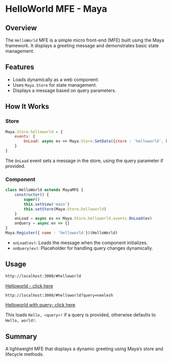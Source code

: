 # HelloWorld MFE - Maya

## Overview
The `HelloWorld` MFE is a simple micro front-end (MFE) built using the Maya framework. It displays a greeting message and demonstrates basic state management.

## Features
- Loads dynamically as a web component.
- Uses `Maya.Store` for state management.
- Displays a message based on query parameters.

## How It Works
### Store
```js
Maya.Store.helloworld = {
    events: {
        OnLoad: async ev => Maya.Store.SetData({store : 'helloworld', key : ev.key})({msg : `Hello ${ev.query || 'world'}!`})
    }
}
```
The `OnLoad` event sets a message in the store, using the query parameter if provided.

### Component
```js
class HelloWorld extends MayaMFE {
    constructor() {
        super()
        this.setView('main')
        this.setStore(Maya.Store.helloworld)
    }
    onLoad = async ev => Maya.Store.helloworld.events.OnLoad(ev)
    onQuery = async ev => {}
}
Maya.Register({ name : 'helloworld'})(HelloWorld)
```
- `onLoad(ev)`: Loads the message when the component initializes.
- `onQuery(ev)`: Placeholder for handling query changes dynamically.

## Usage

```html
http://localhost:3000/#helloworld
```
<a href="http://localhost:3000/#helloworld" target="_blank" rel="noopener noreferrer">Helloworld - click here</a>

```html
http://localhost:3000/#helloworld?query=neelesh
```
<a href="http://localhost:3000/#helloworld?query=neelesh" target="_blank" rel="noopener noreferrer">Helloworld with query- click here</a>

This loads `Hello, <query>!` if a query is provided, otherwise defaults to `Hello, world!`.

## Summary
A lightweight MFE that displays a dynamic greeting using Maya’s store and lifecycle methods.

